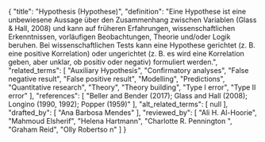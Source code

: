 {
    "title": "Hypothesis (Hypothese)",
    "definition": "Eine Hypothese ist eine unbewiesene Aussage über den Zusammenhang zwischen Variablen (Glass & Hall, 2008) und kann auf früheren Erfahrungen, wissenschaftlichen Erkenntnissen, vorläufigen Beobachtungen, Theorie und/oder Logik beruhen. Bei wissenschaftlichen Tests kann eine Hypothese gerichtet (z. B. eine positive Korrelation) oder ungerichtet (z. B. es wird eine Korrelation geben, aber unklar, ob positiv oder negativ) formuliert werden.",
    "related_terms": [
        "Auxiliary Hypothesis",
        "Confirmatory analyses",
        "False negative result",
        "False positive result",
        "Modelling",
        "Predictions",
        "Quantitative research",
        "Theory",
        "Theory building",
        "Type I error",
        "Type II error"
    ],
    "references": [
        "Beller and Bender (2017); Glass and Hall (2008); Longino (1990, 1992); Popper (1959)"
    ],
    "alt_related_terms": [
        null
    ],
    "drafted_by": [
        "Ana Barbosa Mendes"
    ],
    "reviewed_by": [
        "Ali H. Al-Hoorie",
        "Mahmoud Elsherif",
        "Helena Hartmann",
        "Charlotte R. Pennington ",
        "Graham Reid",
        "Olly Robertso n"
    ]
}